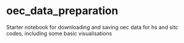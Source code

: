 # oec_data_preparation
Starter notebook for downloading and saving oec data for hs and sitc codes, including some basic visualisations
